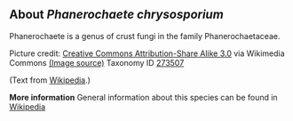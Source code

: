 **About *Phanerochaete chrysosporium***
-------------------------
Phanerochaete is a genus of crust fungi in the family 
Phanerochaetaceae.


Picture credit: [Creative Commons Attribution-Share Alike 3.0](https://creativecommons.org/licenses/by-sa/3.0) via Wikimedia Commons [(Image source)](https://en.wikipedia.org/wiki/File:Phanerochaete.velutina2.-.lindsey.jpg)
Taxonomy ID [273507](https://www.uniprot.org/taxonomy/273507)

(Text from [Wikipedia](https://en.wikipedia.org/).)

**More information**
General information about this species can be found in [Wikipedia](https://en.wikipedia.org/wiki/Phanerochaete)
